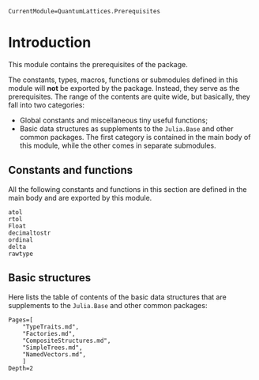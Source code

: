 ```@meta
CurrentModule=QuantumLattices.Prerequisites
```

# Introduction

This module contains the prerequisites of the package.

The constants, types, macros, functions or submodules defined in this module will **not** be exported by the package. Instead, they serve as the prerequisites. The range of the contents are quite wide, but basically, they fall into two categories:
* Global constants and miscellaneous tiny useful functions;
* Basic data structures as supplements to the `Julia.Base` and other common packages.
The first category is contained in the main body of this module, while the other comes in separate submodules.

## Constants and functions

All the following constants and functions in this section are defined in the main body and are exported by this module.

```@docs
atol
rtol
Float
decimaltostr
ordinal
delta
rawtype
```

## Basic structures

Here lists the table of contents of the basic data structures that are supplements to the `Julia.Base` and other common packages:
```@contents
Pages=[
    "TypeTraits.md",
    "Factories.md",
    "CompositeStructures.md",
    "SimpleTrees.md",
    "NamedVectors.md",
    ]
Depth=2
```
